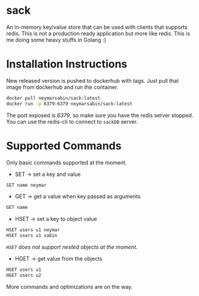 # sack
An in-memory key/value store that can be used with clients that supports redis. This is not a production ready application but more like redis. This is me doing some heavy stuffs in Golang :) 

# Installation Instructions
New released version is pushed to dockerhub with tags. Just pull that image from dockerhub and run the container.

``` sh
docker pull neymarsabin/sack:latest
docker run -p 6379:6379 neymarsabin/sack:latest
```
The port exposed is *6379*, so make sure you have the redis server stopped. You can use the redis-cli to connect to `sackDB` server. 

# Supported Commands
Only basic commands supported at the moment. 
 - SET -> set a key and value 
 ```sh 
 SET name neymar
 ```
 - GET -> get a value when key passed as arguments
 ```sh
 GET name 
 ```
 - HSET -> set a key to object value
 ```sh
 HSET users u1 neymar
 HSET users u1 sabin
 ```
*`HSET` does not support nested objects at the moment.*
 - HGET -> get value from the objects
 ```sh
 HGET users u1
 HGET users u2
 ```
 
 More commands and optimizations are on the way. 
